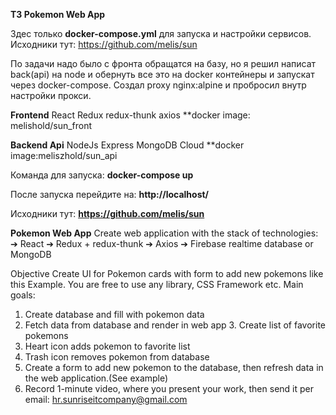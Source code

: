 **ТЗ Pokemon Web App**

Здес только **docker-compose.yml** для запуска и настройки сервисов. Исходники тут: https://github.com/melis/sun

По задачи надо было с фронта обращатся на базу, но я решил написат back(api) на node и обернуть все это на docker контейнеры и запускат через docker-compose. Создал proxy nginx:alpine и пробросил внутр настройки прокси. 

**Frontend**
React Redux redux-thunk axios
**docker image: melishold/sun_front

**Backend Api**
NodeJs Express MongoDB Cloud
**docker image:meliszhold/sun_api

Команда для запуска: **docker-compose up**

После запуска перейдите на: **http://localhost/**

Исходники тут: **https://github.com/melis/sun**


**Pokemon Web App**
Create web application with the stack of technologies: ➔ React
➔ Redux + redux-thunk
➔ Axios
➔ Firebase realtime database or MongoDB

Objective
Create UI for Pokemon cards with form to add new pokemons like this Example. You are free to use any library, CSS Framework etc.
Main goals:

1. Create database and fill with pokemon data
2. Fetch data from database and render in web app 3. Create list of favorite pokemons
3. Heart icon adds pokemon to favorite list
4. Trash icon removes pokemon from database
5. Create a form to add new pokemon to the database, then refresh data in the web application.(See example)
6. Record 1-minute video, where you present your work, then send it per email: hr.sunriseitcompany@gmail.com
